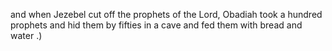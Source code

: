 and when Jezebel cut off the prophets of the Lord, Obadiah took a hundred prophets and hid them by fifties in a cave and fed them with bread and water .)
